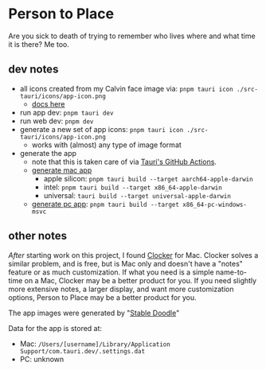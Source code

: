 # Person to Place

Are you sick to death of trying to remember who lives where and what time it is there? Me too.

## dev notes

- all icons created from my Calvin face image via: `pnpm tauri icon ./src-tauri/icons/app-icon.png`
  - [docs here](https://tauri.app/v1/guides/features/icons/#command-usage)
- run app dev: `pnpm tauri dev`
- run web dev: `pnpm dev`
- generate a new set of app icons: `pnpm tauri icon ./src-tauri/icons/app-icon.png`
  - works with (almost) any type of image format
- generate the app
  - note that this is taken care of via [Tauri's GitHub Actions](https://github.com/tauri-apps/tauri-action).
  - [generate mac app](https://tauri.app/v1/guides/building/macos/)
    - apple silicon: `pnpm tauri build --target aarch64-apple-darwin`
    - intel: `pnpm tauri build --target x86_64-apple-darwin`
    - universal: `tauri build --target universal-apple-darwin`
  - [generate pc app](https://tauri.app/v1/guides/building/windows): `pnpm tauri build --target x86_64-pc-windows-msvc`
## other notes

_After_ starting work on this project, I found [Clocker](https://github.com/n0shake/clocker) for Mac. Clocker solves a similar problem, and is free, but is Mac only and doesn't have a "notes" feature or as much customization. If what you need is a simple name-to-time on a Mac, Clocker may be a better product for you. If you need slightly more extensive notes, a larger display, and want more customization options, Person to Place may be a better product for you.

The app images were generated by "[Stable Doodle](https://clipdrop.co/stable-doodle)"

Data for the app is stored at:

- Mac: `/Users/[username]/Library/Application Support/com.tauri.dev/.settings.dat`
- PC: unknown
